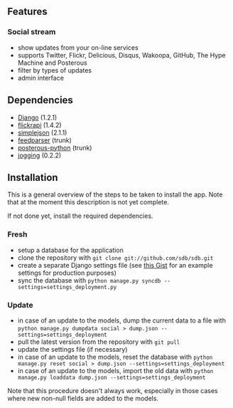 ## Features ##

### Social stream ###

* show updates from your on-line services
* supports Twitter, Flickr, Delicious, Disqus, Wakoopa, GitHub, The Hype Machine and Posterous
* filter by types of updates
* admin interface


## Dependencies ##

* [Django](http://www.djangoproject.com/) (1.2.1)
* [flickrapi](http://stuvel.eu/projects/flickrapi) (1.4.2)
* [simplejson](http://code.google.com/p/simplejson/) (2.1.1)
* [feedparser](http://www.feedparser.org/) (trunk)
* [posterous-python](http://github.com/nureineide/posterous-python) (trunk)
* [jogging](http://github.com/zain/jogging) (0.2.2)


## Installation ##

This is a general overview of the steps to be taken to install the app. Note that at the moment this description is not yet complete.

If not done yet, install the required dependencies.

### Fresh ###

* setup a database for the application
* clone the repository with `git clone git://github.com/sdb/sdb.git`
* create a separate Django settings file (see [this Gist](http://gist.github.com/557667#file_settings_deployment.py) for an example settings for production purposes)
* sync the database with `python manage.py syncdb --settings=settings_deployment.py`

### Update ###

* in case of an update to the models, dump the current data to a file with `python manage.py dumpdata social > dump.json --settings=settings_deployment`
* pull the latest version from the repository with `git pull`
* update the settings file (if necessary)
* in case of an update to the models, reset the database with `python manage.py reset social > dump.json --settings=settings_deployment`
* in case of an update to the models, import the old data with `python manage.py loaddata dump.json --settings=settings_deployment`

Note that this procedure doesn't always work, especially in those cases where new non-null fields are added to the models.

